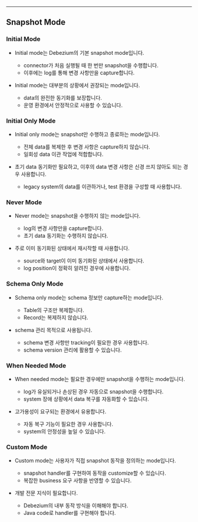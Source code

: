 

---





## Snapshot Mode


### Initial Mode

- Initial mode는 Debezium의 기본 snapshot mode입니다.
    - connector가 처음 실행될 때 한 번만 snapshot을 수행합니다.
    - 이후에는 log를 통해 변경 사항만을 capture합니다.

- Initial mode는 대부분의 상황에서 권장되는 mode입니다.
    - data의 완전한 동기화를 보장합니다.
    - 운영 환경에서 안정적으로 사용할 수 있습니다.


### Initial Only Mode

- Initial only mode는 snapshot만 수행하고 종료하는 mode입니다.
    - 전체 data를 복제한 후 변경 사항은 capture하지 않습니다.
    - 일회성 data 이관 작업에 적합합니다.

- 초기 data 동기화만 필요하고, 이후의 data 변경 사항은 신경 쓰지 않아도 되는 경우 사용합니다.
    - legacy system의 data를 이관하거나, test 환경을 구성할 때 사용합니다.


### Never Mode

- Never mode는 snapshot을 수행하지 않는 mode입니다.
    - log의 변경 사항만을 capture합니다.
    - 초기 data 동기화는 수행하지 않습니다.

- 주로 이미 동기화된 상태에서 재시작할 때 사용합니다.
    - source와 target이 이미 동기화된 상태에서 사용합니다.
    - log position이 정확히 알려진 경우에 사용합니다.

### Schema Only Mode

- Schema only mode는 schema 정보만 capture하는 mode입니다.
    - Table의 구조만 복제합니다.
    - Record는 복제하지 않습니다.

- schema 관리 목적으로 사용됩니다.
    - schema 변경 사항만 tracking이 필요한 경우 사용합니다.
    - schema version 관리에 활용할 수 있습니다.


### When Needed Mode

- When needed mode는 필요한 경우에만 snapshot을 수행하는 mode입니다.
    - log가 유실되거나 손상된 경우 자동으로 snapshot을 수행합니다.
    - system 장애 상황에서 data 복구를 자동화할 수 있습니다.

- 고가용성이 요구되는 환경에서 유용합니다.
    - 자동 복구 기능이 필요한 경우 사용합니다.
    - system의 안정성을 높일 수 있습니다.


### Custom Mode

- Custom mode는 사용자가 직접 snapshot 동작을 정의하는 mode입니다.
    - snapshot handler를 구현하여 동작을 customize할 수 있습니다.
    - 복잡한 business 요구 사항을 반영할 수 있습니다.

- 개발 전문 지식이 필요합니다.
    - Debezium의 내부 동작 방식을 이해해야 합니다.
    - Java code로 handler를 구현해야 합니다.

